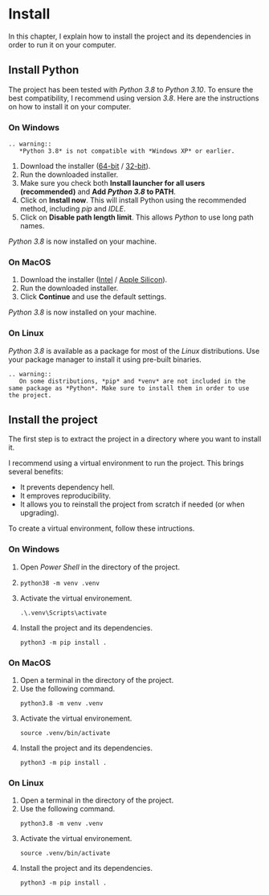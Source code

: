 # Install

In this chapter, I explain how to install the project and its dependencies in order to run it on your computer.

## Install Python

The project has been tested with *Python 3.8* to *Python 3.10*. To ensure the best compatibility, I recommend using version *3.8*. Here are the instructions on how to install it on your computer.

### On Windows

```{eval-rst}
.. warning::
   *Python 3.8* is not compatible with *Windows XP* or earlier.
```

1. Download the installer ([64-bit](https://www.python.org/ftp/python/3.8.10/python-3.8.10-amd64.exe) / [32-bit](https://www.python.org/ftp/python/3.8.10/python-3.8.10.exe)).
2. Run the downloaded installer.
3. Make sure you check both **Install launcher for all users (recommended)** and **Add *Python 3.8* to PATH**.
4. Click on **Install now**. This will install Python using the recommended method, including *pip* and *IDLE*.
5. Click on **Disable path length limit**. This allows *Python* to use long path names.

*Python 3.8* is now installed on your machine.

### On MacOS

1. Download the installer ([Intel](https://www.python.org/ftp/python/3.8.10/python-3.8.10-macosx10.9.pkg) / [Apple Silicon](https://www.python.org/ftp/python/3.8.10/python-3.8.10-macos11.pkg)).
2. Run the downloaded installer.
3. Click **Continue** and use the default settings.

*Python 3.8* is now installed on your machine.

### On Linux

*Python 3.8* is available as a package for most of the *Linux* distributions. Use your package manager to install it using pre-built binaries.

```{eval-rst}
.. warning::
   On some distributions, *pip* and *venv* are not included in the same package as *Python*. Make sure to install them in order to use the project.
```

## Install the project

The first step is to extract the project in a directory where you want to install it.

I recommend using a virtual environment to run the project. This brings several benefits:

- It prevents dependency hell.
- It emproves reproducibility.
- It allows you to reinstall the project from scratch if needed (or when upgrading).

To create a virtual environment, follow these intructions.

### On Windows

1. Open *Power Shell* in the directory of the project.
2. ```
   python38 -m venv .venv
   ```
3. Activate the virtual environement.  
   ```
   .\.venv\Scripts\activate
   ```
4. Install the project and its dependencies.  
   ```
   python3 -m pip install .
   ```

### On MacOS

1. Open a terminal in the directory of the project.
2. Use the following command.  
   ```
   python3.8 -m venv .venv
   ```
3. Activate the virtual environement.  
   ```
   source .venv/bin/activate
   ```
4. Install the project and its dependencies.  
   ```
   python3 -m pip install .
   ```

### On Linux

1. Open a terminal in the directory of the project.
2. Use the following command.  
   ```
   python3.8 -m venv .venv
   ```
3. Activate the virtual environement.  
   ```
   source .venv/bin/activate
   ```
4. Install the project and its dependencies.  
   ```
   python3 -m pip install .
   ```